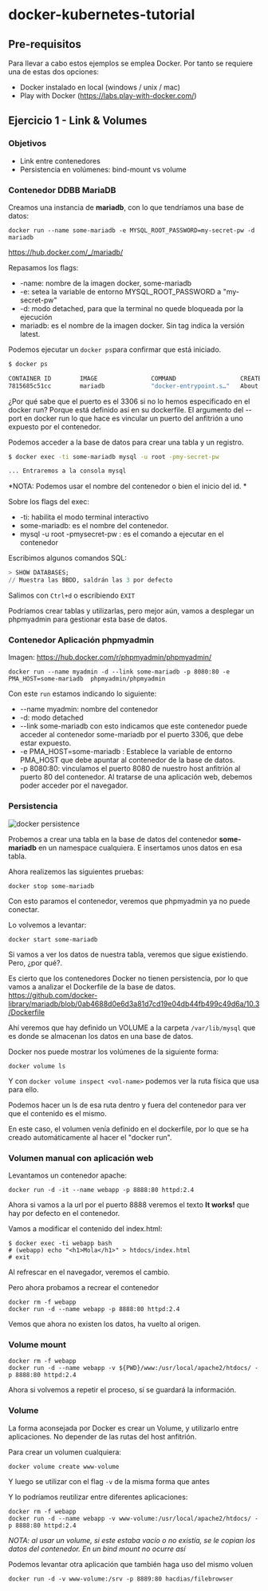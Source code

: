 # docker-kubernetes-tutorial

## Pre-requisitos

Para llevar a cabo estos ejemplos se emplea Docker. Por tanto se requiere una de estas dos opciones:

- Docker instalado en local (windows / unix / mac)
- Play with Docker (https://labs.play-with-docker.com/)

## Ejercicio 1 - Link & Volumes

### Objetivos

- Link entre contenedores
- Persistencia en volúmenes: bind-mount vs volume

### Contenedor DDBB MariaDB

Creamos una instancia de **mariadb**, con lo que tendríamos una base de datos:

```
docker run --name some-mariadb -e MYSQL_ROOT_PASSWORD=my-secret-pw -d mariadb
```
https://hub.docker.com/_/mariadb/

Repasamos los flags:

- -name: nombre de la imagen docker, some-mariadb
- -e: setea la variable de entorno MYSQL_ROOT_PASSWORD a "my-secret-pw"
- -d: modo detached, para que la terminal no quede bloqueada por la ejecución
- mariadb: es el nombre de la imagen docker. Sin tag indica la versión latest.

Podemos ejecutar un ```docker ps```para confirmar que está iniciado.

```sh
$ docker ps

CONTAINER ID        IMAGE               COMMAND                  CREATED              STATUS              PORTS               NAMES
7815685c51cc        mariadb             "docker-entrypoint.s…"   About a minute ago   UpAbout a minute   3306/tcp            some-mariadb
```

¿Por qué sabe que el puerto es el 3306 si no lo hemos especificado en el docker run? Porque está definido así en su dockerfile.
El argumento del --port en docker run lo que hace es vincular un puerto del anfitrión a uno expuesto por el contenedor.

Podemos acceder a la base de datos para crear una tabla y un registro.

```sh
$ docker exec -ti some-mariadb mysql -u root -pmy-secret-pw

... Entraremos a la consola mysql
```
*NOTA: Podemos usar el nombre del contenedor o bien el inicio del id. *

Sobre los flags del exec:

- -ti: habilita el modo terminal interactivo
- some-mariadb: es el nombre del contenedor.
- mysql -u root -pmysecret-pw : es el comando a ejecutar en el contenedor

Escribimos algunos comandos SQL:
```SQL
> SHOW DATABASES;
// Muestra las BBDD, saldrán las 3 por defecto
```

Salimos con ```Ctrl+d``` o escribiendo ```EXIT```

Podríamos crear tablas y utilizarlas, pero mejor aún, vamos a desplegar un phpmyadmin para gestionar esta base de datos.

### Contenedor Aplicación phpmyadmin

Imagen: https://hub.docker.com/r/phpmyadmin/phpmyadmin/

```
docker run --name myadmin -d --link some-mariadb -p 8080:80 -e PMA_HOST=some-mariadb  phpmyadmin/phpmyadmin
```

Con este ```run``` estamos indicando lo siguiente:

- --name myadmin: nombre del contenedor
- -d: modo detached
- --link some-mariadb con esto indicamos que este contenedor puede acceder al contenedor some-mariadb por el puerto 3306, que debe estar expuesto.
- -e PMA_HOST=some-mariadb : Establece la variable de entorno PMA_HOST que debe apuntar al contenedor de la base de datos.
- -p 8080:80: vinculamos el puerto 8080 de nuestro host anfitrión al puerto 80 del contenedor. Al tratarse de una aplicación web, debemos poder acceder por el navegador.

### Persistencia

![docker persistence](https://docs.docker.com/storage/images/types-of-mounts.png)

Probemos a crear una tabla en la base de datos del contenedor **some-mariadb** en un namespace cualquiera. E insertamos unos datos en esa tabla.

Ahora realizemos las siguientes pruebas:
```
docker stop some-mariadb
```

Con esto paramos el contenedor, veremos que phpmyadmin ya no puede conectar.

Lo volvemos a levantar:
```
docker start some-mariadb
```

Si vamos a ver los datos de nuestra tabla, veremos que sigue existiendo. Pero, ¿por qué?.

Es cierto que los contenedores Docker no tienen persistencia, por lo que vamos a analizar el Dockerfile de la base de datos.
https://github.com/docker-library/mariadb/blob/0ab4688d0e6d3a81d7cd19e04db44fb499c49d6a/10.3/Dockerfile

Ahí veremos que hay definido un VOLUME a la carpeta ```/var/lib/mysql``` que es donde se almacenan los datos en una base de datos.

Docker nos puede mostrar los volúmenes de la siguiente forma:
```
docker volume ls
```
Y con ```docker volume inspect <vol-name>``` podemos ver la ruta física que usa para ello.

Podemos hacer un ls de esa ruta dentro y fuera del contenedor para ver que el contenido es el mismo.

En este caso, el volumen venía definido en el dockerfile, por lo que se ha creado automáticamente al hacer el "docker run".

### Volumen manual con aplicación web

Levantamos un contenedor apache:
```
docker run -d -it --name webapp -p 8888:80 httpd:2.4
```

Ahora si vamos a la url por el puerto 8888 veremos el texto **It works!** que hay por defecto en el contenedor.

Vamos a modificar el contenido del index.html:
```
$ docker exec -ti webapp bash
# (webapp) echo "<h1>Mola</h1>" > htdocs/index.html
# exit
```

Al refrescar en el navegador, veremos el cambio.

Pero ahora probamos a recrear el contenedor
```
docker rm -f webapp
docker run -d --name webapp -p 8888:80 httpd:2.4
```

Vemos que ahora no existen los datos, ha vuelto al origen.

### Volume mount

```
docker rm -f webapp
docker run -d --name webapp -v ${PWD}/www:/usr/local/apache2/htdocs/ -p 8888:80 httpd:2.4
```
Ahora si volvemos a repetir el proceso, sí se guardará la información.


### Volume

La forma aconsejada por Docker es crear un Volume, y utilizarlo entre aplicaciones. No depender de las rutas del host anfitrión.

Para crear un volumen cualquiera:
```
docker volume create www-volume
```

Y luego se utilizar con el flag ```-v``` de la misma forma que antes

Y lo podríamos reutilizar entre diferentes aplicaciones:
```
docker rm -f webapp
docker run -d --name webapp -v www-volume:/usr/local/apache2/htdocs/ -p 8888:80 httpd:2.4
```

*NOTA: al usar un volume, si este estaba vacío o no existía, se le copian los datos del contenedor. En un bind mount no ocurre así*

Podemos levantar otra aplicación que también haga uso del mismo voluen
```
docker run -d -v www-volume:/srv -p 8889:80 hacdias/filebrowser
```

